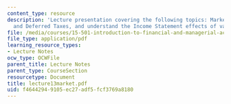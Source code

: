 ```yaml
---
content_type: resource
description: 'Lecture presentation covering the following topics: Marketable Securities
  and Deferred Taxes, and understand the Income Statement effects of valuation adjustments.'
file: /media/courses/15-501-introduction-to-financial-and-managerial-accounting-spring-2004/f46442949105ec27adf5fcf3769a8180_lecture13market.pdf
file_type: application/pdf
learning_resource_types:
- Lecture Notes
ocw_type: OCWFile
parent_title: Lecture Notes
parent_type: CourseSection
resourcetype: Document
title: lecture13market.pdf
uid: f4644294-9105-ec27-adf5-fcf3769a8180
---
```


